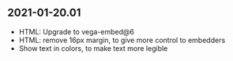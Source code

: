 2021-01-20.01
-------------

* HTML: Upgrade to vega-embed@6
* HTML: remove 16px margin, to give more control to embedders
* Show text in colors, to make text more legible

